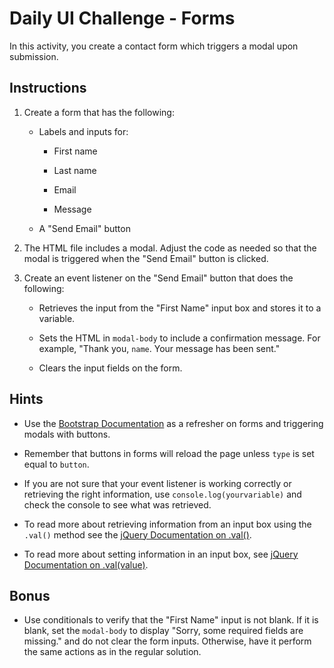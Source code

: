 # Daily UI Challenge - Forms

In this activity, you create a contact form which triggers a modal upon submission.

## Instructions

1. Create a form that has the following:

   - Labels and inputs for:

     - First name

     - Last name

     - Email

     - Message

   - A "Send Email" button

1. The HTML file includes a modal. Adjust the code as needed so that the modal is triggered when the "Send Email" button is clicked.

1. Create an event listener on the "Send Email" button that does the following:

   - Retrieves the input from the "First Name" input box and stores it to a variable.

   - Sets the HTML in `modal-body` to include a confirmation message. For example, "Thank you, `name`. Your message has been sent."

   - Clears the input fields on the form.

## Hints

- Use the [Bootstrap Documentation](https://getbootstrap.com/docs/4.1/getting-started/introduction/) as a refresher on forms and triggering modals with buttons.

- Remember that buttons in forms will reload the page unless `type` is set equal to `button`.

- If you are not sure that your event listener is working correctly or retrieving the right information, use `console.log(yourvariable)` and check the console to see what was retrieved.

- To read more about retrieving information from an input box using the `.val()` method see the [jQuery Documentation on .val()](http://api.jquery.com/val/#val1).

- To read more about setting information in an input box, see [jQuery Documentation on .val(value)](http://api.jquery.com/val/#val-value).

## Bonus

- Use conditionals to verify that the "First Name" input is not blank. If it is blank, set the `modal-body` to display "Sorry, some required fields are missing." and do not clear the form inputs. Otherwise, have it perform the same actions as in the regular solution.
